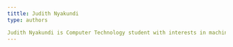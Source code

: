 ```yaml
---
tittle: Judith Nyakundi
type: authors

Judith Nyakundi is Computer Technology student with interests in machine learning and Data Science. When away from the computer, he loves stage performance and swimming.
---
```

